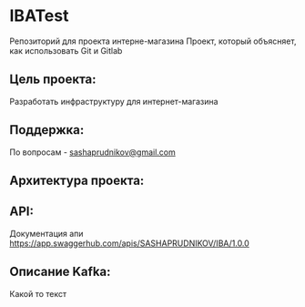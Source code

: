 # IBATest
Репозиторий для проекта интерне-магазина
Проект, который объясняет, как использовать Git и Gitlab

## Цель проекта:
Разработать инфраструктуру для интернет-магазина

## Поддержка:
По вопросам - sashaprudnikov@gmail.com

## Архитектура проекта:

## API:
Документация апи
https://app.swaggerhub.com/apis/SASHAPRUDNIKOV/IBA/1.0.0

## Описание Kafka:
Какой то текст
